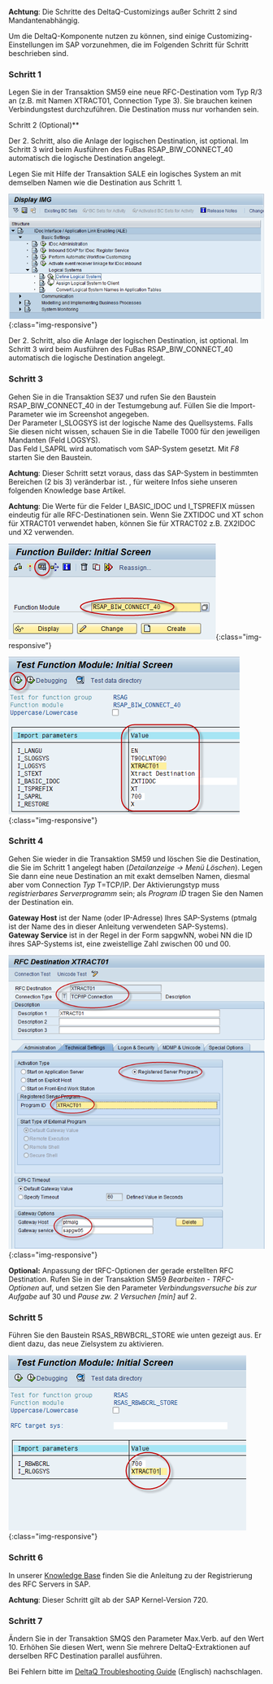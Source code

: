 **Achtung**: Die Schritte des DeltaQ-Customizings außer Schritt 2 sind Mandantenabhängig.  

Um die DeltaQ-Komponente nutzen zu können, sind einige Customizing-Einstellungen im SAP vorzunehmen, die im Folgenden Schritt für Schritt beschrieben sind.

### Schritt 1<br>
Legen Sie in der Transaktion SM59 eine neue RFC-Destination vom Typ R/3 an (z.B. mit Namen XTRACT01, Connection Type 3). Sie brauchen keinen Verbindungstest durchzuführen. Die Destination muss nur vorhanden sein.

Schritt 2 (Optional)**

Der 2. Schritt, also die Anlage der logischen Destination, ist optional. 
Im Schritt 3 wird beim Ausführen des FuBas RSAP_BIW_CONNECT_40 automatisch die logische Destination angelegt. 

Legen Sie mit Hilfe der Transaktion SALE ein logisches System an mit demselben Namen wie die Destination aus Schritt 1.

![DeltaQ-Customizing-01](/img/content/DeltaQ-Customizing-01.png){:class="img-responsive"}

Der 2. Schritt, also die Anlage der logischen Destination, ist optional. 
Im Schritt 3 wird beim Ausführen des FuBas RSAP_BIW_CONNECT_40 automatisch die logische Destination angelegt. 

### Schritt 3<br>
Gehen Sie in die Transaktion SE37 und rufen Sie den Baustein RSAP_BIW_CONNECT_40 in der Testumgebung auf. Füllen Sie die Import-Parameter wie im Screenshot angegeben. <br>
Der Parameter I_SLOGSYS ist der logische Name des Quellsystems. Falls Sie diesen nicht wissen, schauen Sie in die Tabelle T000 für den jeweiligen Mandanten (Feld LOGSYS). <br>
Das Feld I_SAPRL wird automatisch vom SAP-System gesetzt.
Mit *F8* starten Sie den Baustein.

**Achtung**: Dieser Schritt setzt voraus, dass das SAP-System in bestimmten Bereichen (2 bis 3) veränderbar ist. , für weitere Infos siehe unseren folgenden Knowledge base Artikel.

**Achtung**: Die Werte für die Felder I_BASIC_IDOC und I_TSPREFIX müssen eindeutig für alle RFC-Destinationen sein. 
Wenn Sie ZXTIDOC und XT schon für XTRACT01 verwendet haben, können Sie für XTRACT02 z.B. ZX2IDOC und X2 verwenden.

![DeltaQ-Customizing-02](/img/content/DeltaQ-Customizing-02.png){:class="img-responsive"}

![DeltaQ-Customizing-03](/img/content/DeltaQ-Customizing-03.png){:class="img-responsive"}

### Schritt 4<br>
Gehen Sie wieder in die Transaktion SM59 und löschen Sie die Destination, die Sie im Schritt 1 angelegt haben (*Detailanzeige -> Menü Löschen*). Legen Sie dann eine neue Destination an mit exakt demselben Namen, diesmal aber vom Connection *Typ* T=TCP/IP. Der Aktivierungstyp muss *registrierbares Serverprogramm* sein; als *Program ID* tragen Sie den Namen der Destination ein.

**Gateway Host** ist der Name (oder IP-Adresse) Ihres SAP-Systems (ptmalg ist der Name des in dieser Anleitung verwendeten SAP-Systems). <br>
**Gateway Service** ist in der Regel in der Form sapgwNN, wobei NN die ID ihres SAP-Systems ist, eine zweistellige Zahl zwischen 00 und 00.

![DeltaQ-Customizing-04](/img/content/DeltaQ-Customizing-04.png){:class="img-responsive"}

**Optional:** Anpassung der tRFC-Optionen der gerade erstellten RFC Destination. Rufen Sie in der Transaktion SM59  *Bearbeiten - TRFC-Optionen* auf, und setzen Sie den Parameter *Verbindungsversuche bis zur Aufgabe* auf 30 und *Pause zw. 2 Versuchen [min]* auf 2. 

### Schritt 5<br>
Führen Sie den Baustein RSAS_RBWBCRL_STORE wie unten gezeigt aus. Er dient dazu, das neue Zielsystem zu aktivieren.

![DeltaQ-Customizing-05](/img/content/DeltaQ-Customizing-05.png){:class="img-responsive"}

### Schritt 6<br>
In unserer [Knowledge Base](https://kb.theobald-software.com/sap/registering-rfc-server-in-sap-releases-in-kernel-release-720-and-higher) finden Sie die Anleitung zu der Registrierung des RFC Servers in SAP. 

**Achtung**: Dieser Schritt gilt ab der SAP Kernel-Version 720.

### Schritt 7<br>
Ändern Sie in der Transaktion SMQS den Parameter Max.Verb. auf den Wert 10. Erhöhen Sie diesen Wert, wenn Sie mehrere DeltaQ-Extraktionen auf derselben RFC Destination parallel ausführen.

Bei Fehlern bitte im [DeltaQ Troubleshooting Guide](https://kb.theobald-software.com/xtract-is/deltaq-troubleshooting-guide) (Englisch) nachschlagen.
